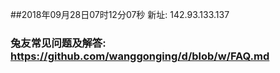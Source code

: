 ##2018年09月28日07时12分07秒 新址: 142.93.133.137
### 兔友常见问题及解答: https://github.com/wanggonging/d/blob/w/FAQ.md
